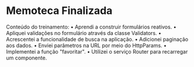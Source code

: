 # Memoteca Finalizada

Conteúdo do treinamento:
•	Aprendi a construir formulários reativos.
•	Apliquei validações no formulário através da classe Validators.
•	Acrescentei a funcionalidade de busca na aplicação.
•	Adicionei paginação aos dados.
•	Enviei parâmetros na URL por meio do HttpParams.
•	Implementei a função "favoritar".
•	Utilizei o serviço Router para recarregar um componente.



